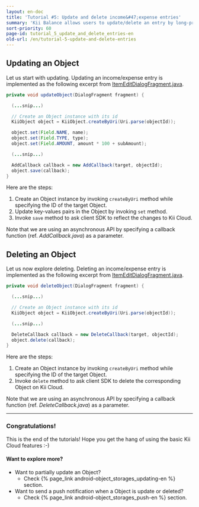 ```yaml
---
layout: en-doc
title: 'Tutorial #5: Update and delete income&#47;expense entries'
summary: 'Kii Balance allows users to update/delete an entry by long-pressing the entry. ?The changes made to the entry should be applied to Kii Cloud.'
sort-priority: 60
page-id: tutorial_5_update_and_delete_entries-en
old-url: /en/tutorial-5-update-and-delete-entries
---
```

## Updating an Object

Let us start with updating.  Updating an income/expense entry is implemented as
the following excerpt from
[ItemEditDialogFragment.java](https://github.com/KiiPlatform/KiiBalance-Android/blob/master/src/com/kii/sample/balance/list/ItemEditDialogFragment.java#L216).

```java
private void updateObject(DialogFragment fragment) {

  (...snip...)

  // Create an Object instance with its id
  KiiObject object = KiiObject.createByUri(Uri.parse(objectId));

  object.set(Field.NAME, name);
  object.set(Field.TYPE, type);
  object.set(Field.AMOUNT, amount * 100 + subAmount);

  (...snip...)

  AddCallback callback = new AddCallback(target, objectId);
  object.save(callback);
}
```

Here are the steps:

1. Create an Object instance by invoking `createByUri` method while specifying the ID of the target Object.
2. Update key-values pairs in the Object by invoking `set` method.
3. Invoke `save` method to ask client SDK to reflect the changes to Kii Cloud.

Note that we are using an asynchronous API by specifying a callback function (ref. *AddCallback.java*) as a parameter.

## Deleting an Object

Let us now explore deleting.  Deleting an income/expense entry is implemented
as the following excerpt from
[ItemEditDialogFragment.java](https://github.com/KiiPlatform/KiiBalance-Android/blob/master/src/com/kii/sample/balance/list/ItemEditDialogFragment.java#L252).

```java
private void deleteObject(DialogFragment fragment) {

  (...snip...)

  // Create an Object instance with its id
  KiiObject object = KiiObject.createByUri(Uri.parse(objectId));

  (...snip...)

  DeleteCallback callback = new DeleteCallback(target, objectId);
  object.delete(callback);
}
```

Here are the steps:

1. Create an Object instance by invoking `createByUri` method while specifying
   the ID of the target Object.
2. Invoke `delete` method to ask client SDK to delete the corresponding Object
   on Kii Cloud.

Note that we are using an asynchronous API by specifying a callback function
(ref. *DeleteCallback.java*) as a parameter.

----

### Congratulations!

This is the end of the tutorials!  Hope you get the hang of using the basic Kii Cloud features :-)

#### Want to explore more?

* Want to partially update an Object? 
  * Check {% page_link android-object_storages_updating-en %} section.
* Want to send a push notification when a Object is update or deleted? 
  * Check {% page_link android-object_storages_push-en %} section.
